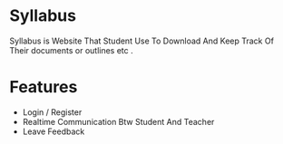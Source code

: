 # Syllabus
Syllabus is Website That Student Use To Download And Keep Track Of Their documents or outlines etc .

# Features
 * Login / Register
 * Realtime Communication Btw Student And Teacher
 * Leave Feedback 

